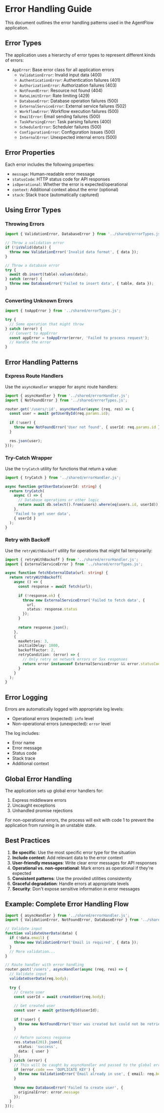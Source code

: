 # Error Handling Guide

This document outlines the error handling patterns used in the AgentFlow application.

## Error Types

The application uses a hierarchy of error types to represent different kinds of errors:

- `AppError`: Base error class for all application errors
  - `ValidationError`: Invalid input data (400)
  - `AuthenticationError`: Authentication failures (401)
  - `AuthorizationError`: Authorization failures (403)
  - `NotFoundError`: Resource not found (404)
  - `RateLimitError`: Rate limiting (429)
  - `DatabaseError`: Database operation failures (500)
  - `ExternalServiceError`: External service failures (502)
  - `WorkflowError`: Workflow execution failures (500)
  - `EmailError`: Email sending failures (500)
  - `TaskParsingError`: Task parsing failures (400)
  - `SchedulerError`: Scheduler failures (500)
  - `ConfigurationError`: Configuration issues (500)
  - `InternalError`: Unexpected internal errors (500)

## Error Properties

Each error includes the following properties:

- `message`: Human-readable error message
- `statusCode`: HTTP status code for API responses
- `isOperational`: Whether the error is expected/operational
- `context`: Additional context about the error (optional)
- `stack`: Stack trace (automatically captured)

## Using Error Types

### Throwing Errors

```typescript
import { ValidationError, DatabaseError } from '../shared/errorTypes.js';

// Throw a validation error
if (!isValid(data)) {
  throw new ValidationError('Invalid data format', { data });
}

// Throw a database error
try {
  await db.insert(table).values(data);
} catch (error) {
  throw new DatabaseError('Failed to insert data', { table, data });
}
```

### Converting Unknown Errors

```typescript
import { toAppError } from '../shared/errorTypes.js';

try {
  // Some operation that might throw
} catch (error) {
  // Convert to AppError
  const appError = toAppError(error, 'Failed to process request');
  // Handle the error
}
```

## Error Handling Patterns

### Express Route Handlers

Use the `asyncHandler` wrapper for async route handlers:

```typescript
import { asyncHandler } from '../shared/errorHandler.js';
import { NotFoundError } from '../shared/errorTypes.js';

router.get('/users/:id', asyncHandler(async (req, res) => {
  const user = await getUserById(req.params.id);
  
  if (!user) {
    throw new NotFoundError('User not found', { userId: req.params.id });
  }
  
  res.json(user);
}));
```

### Try-Catch Wrapper

Use the `tryCatch` utility for functions that return a value:

```typescript
import { tryCatch } from '../shared/errorHandler.js';

async function getUserData(userId: string) {
  return tryCatch(
    async () => {
      // Database operations or other logic
      return await db.select().from(users).where(eq(users.id, userId));
    },
    'Failed to get user data',
    { userId }
  );
}
```

### Retry with Backoff

Use the `retryWithBackoff` utility for operations that might fail temporarily:

```typescript
import { retryWithBackoff } from '../shared/errorHandler.js';
import { ExternalServiceError } from '../shared/errorTypes.js';

async function fetchExternalData(url: string) {
  return retryWithBackoff(
    async () => {
      const response = await fetch(url);
      
      if (!response.ok) {
        throw new ExternalServiceError('Failed to fetch data', { 
          url, 
          status: response.status 
        });
      }
      
      return response.json();
    },
    {
      maxRetries: 3,
      initialDelay: 1000,
      backoffFactor: 2,
      retryCondition: (error) => {
        // Only retry on network errors or 5xx responses
        return error instanceof ExternalServiceError && error.statusCode >= 500;
      }
    }
  );
}
```

## Error Logging

Errors are automatically logged with appropriate log levels:

- Operational errors (expected): `info` level
- Non-operational errors (unexpected): `error` level

The log includes:
- Error name
- Error message
- Status code
- Stack trace
- Additional context

## Global Error Handling

The application sets up global error handlers for:

1. Express middleware errors
2. Uncaught exceptions
3. Unhandled promise rejections

For non-operational errors, the process will exit with code 1 to prevent the application from running in an unstable state.

## Best Practices

1. **Be specific**: Use the most specific error type for the situation
2. **Include context**: Add relevant data to the error context
3. **User-friendly messages**: Write clear error messages for API responses
4. **Operational vs. non-operational**: Mark errors as operational if they're expected
5. **Consistent patterns**: Use the provided utilities consistently
6. **Graceful degradation**: Handle errors at appropriate levels
7. **Security**: Don't expose sensitive information in error messages

## Example: Complete Error Handling Flow

```typescript
import { asyncHandler } from '../shared/errorHandler.js';
import { ValidationError, NotFoundError, DatabaseError } from '../shared/errorTypes.js';

// Validate input
function validateUserData(data) {
  if (!data.email) {
    throw new ValidationError('Email is required', { data });
  }
  // More validation...
}

// Route handler with error handling
router.post('/users', asyncHandler(async (req, res) => {
  // Validate input
  validateUserData(req.body);
  
  try {
    // Create user
    const userId = await createUser(req.body);
    
    // Get created user
    const user = await getUserById(userId);
    
    if (!user) {
      throw new NotFoundError('User was created but could not be retrieved', { userId });
    }
    
    // Return success response
    res.status(201).json({
      status: 'success',
      data: { user }
    });
  } catch (error) {
    // This will be caught by asyncHandler and passed to the global error handler
    if (error.code === 'DUPLICATE_KEY') {
      throw new ValidationError('Email already in use', { email: req.body.email });
    }
    
    throw new DatabaseError('Failed to create user', { 
      originalError: error.message 
    });
  }
}));
```
